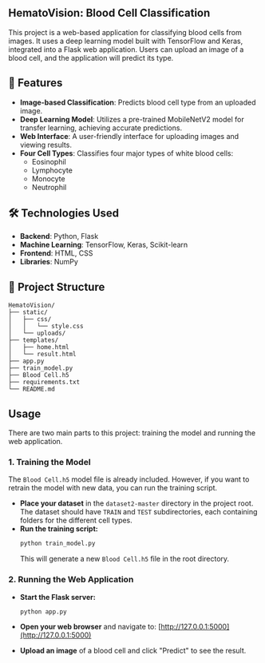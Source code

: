 ## HematoVision: Blood Cell Classification

This project is a web-based application for classifying blood cells from images. It uses a deep learning model built with TensorFlow and Keras, integrated into a Flask web application. Users can upload an image of a blood cell, and the application will predict its type.

## 🌟 Features

-   **Image-based Classification**: Predicts blood cell type from an uploaded image.
-   **Deep Learning Model**: Utilizes a pre-trained MobileNetV2 model for transfer learning, achieving accurate predictions.
-   **Web Interface**: A user-friendly interface for uploading images and viewing results.
-   **Four Cell Types**: Classifies four major types of white blood cells:
    -   Eosinophil
    -   Lymphocyte
    -   Monocyte
    -   Neutrophil

## 🛠️ Technologies Used

-   **Backend**: Python, Flask
-   **Machine Learning**: TensorFlow, Keras, Scikit-learn
-   **Frontend**: HTML, CSS
-   **Libraries**: NumPy

## 📁 Project Structure

```
HematoVision/
├── static/
│   ├── css/
│   │   └── style.css
│   └── uploads/
├── templates/
│   ├── home.html
│   └── result.html
├── app.py
├── train_model.py
├── Blood Cell.h5
├── requirements.txt
└── README.md
```



## Usage

There are two main parts to this project: training the model and running the web application.

### 1. Training the Model

The `Blood Cell.h5` model file is already included. However, if you want to retrain the model with new data, you can run the training script.

-   **Place your dataset** in the `dataset2-master` directory in the project root. The dataset should have `TRAIN` and `TEST` subdirectories, each containing folders for the different cell types.
-   **Run the training script:**
    ```bash
    python train_model.py
    ```
    This will generate a new `Blood Cell.h5` file in the root directory.

### 2. Running the Web Application

-   **Start the Flask server:**
    ```bash
    python app.py
    ```

-   **Open your web browser** and navigate to:
    [http://127.0.0.1:5000](http://127.0.0.1:5000)

-   **Upload an image** of a blood cell and click "Predict" to see the result. 
